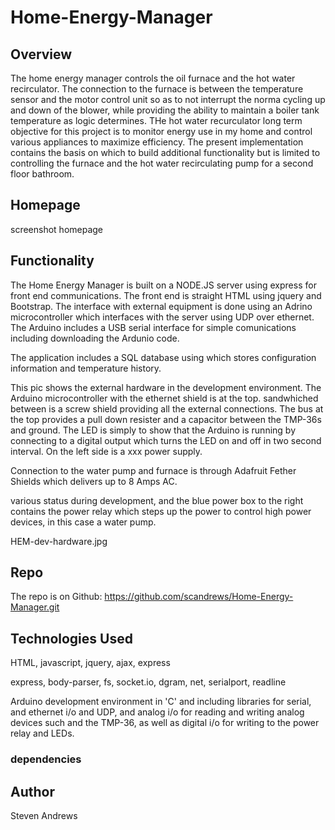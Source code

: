 # Home-Energy-Manager

## Overview
The home energy manager controls the oil furnace and the hot water recirculator.
The connection to the furnace is between the temperature sensor and the motor control unit so as to not interrupt the norma cycling up and down of the blower, while providing the ability to maintain a boiler tank temperature as logic determines.  THe hot water recurculator  long term objective for this project is to monitor energy use in my home and control various appliances to maximize efficiency.  The present implementation contains the basis on which to build additional functionality but is limited to controlling the furnace and the hot water recirculating pump for a second floor bathroom.

## Homepage

screenshot homepage

## Functionality

The Home Energy Manager is built on a NODE.JS server using express for front end communications.  The front end is straight HTML using jquery and Bootstrap.  The interface with external equipment is done using an Adrino microcontroller which interfaces with the server using UDP over ethernet.  The Arduino includes a USB serial interface for simple comunications including downloading the Ardunio code.

The application includes a SQL database using which stores configuration information and temperature history.

This pic shows the external hardware in the development environment.  The Arduino microcontroller with the ethernet shield is at the top. sandwhiched between is a screw shield providing all the external connections. The bus at the top provides a pull down resister and a capacitor between the TMP-36s and ground. The LED is simply to show that the Arduino is running by connecting to a digital output which turns the LED on and off in two second interval.  On the left side is a xxx power supply.

Connection to the water pump and furnace is through Adafruit Fether Shields which delivers up to 8 Amps AC.

various status during development, and the blue power box to the right contains the power relay which steps up the power to control high power devices, in this case a water pump.

HEM-dev-hardware.jpg


## Repo

The repo is on Github: https://github.com/scandrews/Home-Energy-Manager.git

## Technologies Used

HTML, javascript, jquery, ajax, express

express, body-parser, fs, socket.io, dgram, net, serialport, readline

Arduino development environment in 'C' and including libraries for serial, and ethernet i/o and UDP, and analog i/o for reading and writing analog devices such and the TMP-36, as well as digital i/o for writing to the power relay and LEDs.


### dependencies

## Author

Steven Andrews